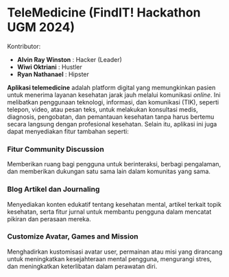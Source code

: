 # TeleMedicine (FindIT! Hackathon UGM 2024)

Kontributor:
- **Alvin Ray Winston** : Hacker (Leader)
- **Wiwi Oktriani**     : Hustler
- **Ryan Nathanael**    : Hipster

**Aplikasi telemedicine** adalah platform digital yang memungkinkan pasien untuk menerima layanan kesehatan jarak jauh melalui komunikasi *online*. Ini melibatkan penggunaan teknologi, informasi, dan komunikasi (TIK), seperti telepon, video, atau pesan teks, untuk melakukan konsultasi medis, diagnosis, pengobatan, dan pemantauan kesehatan tanpa harus bertemu secara langsung dengan profesional kesehatan. Selain itu, aplikasi ini juga dapat menyediakan fitur tambahan seperti:

### Fitur Community Discussion
Memberikan ruang bagi pengguna untuk berinteraksi, berbagi pengalaman, dan memberikan dukungan satu sama lain dalam komunitas yang sama.

### Blog Artikel dan Journaling
Menyediakan konten edukatif tentang kesehatan mental, artikel terkait topik kesehatan, serta fitur jurnal untuk membantu pengguna dalam mencatat pikiran dan perasaan mereka.

### Customize Avatar, Games and Mission
Menghadirkan kustomisasi avatar user, permainan atau misi yang dirancang untuk meningkatkan kesejahteraan mental pengguna, mengurangi stres, dan meningkatkan keterlibatan dalam perawatan diri.